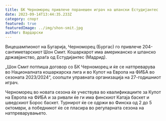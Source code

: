 ```yaml
---
title: БК Черноморец привлече поранешен играч на шпански Естудијантес
date: 2023-09-14T13:44:35.233Z
category: спорт
featured: true
featuredImage: ../img/shon-smit.jpg
author: Вардарски
---
```

Вицешампионот на Бугарија, Черноморец (Бургас) го привлече 204-сантиметарскиот Шон Смит. Кошаркарот има американско и шпанско државјанство, доаѓа од Естудијантес (Мадрид).

„Шон Смит потпиша договор со БК Черноморец и ќе се натпреварува во Националната кошаркарска лига и во Купот на Европа на ФИБА во сезоната 2023/2024“, соопшти управната организација на 27-годишниот играч.

Черноморец во новата сезона ќе учествува во квалификациите за Купот на Европа на ФИБА и за ривали ќе ги има финскиот Катаја баскет и шведскиот Борос баскет. Турнирот ќе се одржи во Финска од 2 до 5 октомври, а победникот ќе се пласира во регуларната сезона на натпреварувањето.